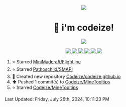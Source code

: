 <p align="center">
    <img src="https://avatars.githubusercontent.com/u/63158950?s=400&u=dd76c829ae30921e131dcbe7c830dc368e2d6e8a&v=4" />
</p>

<h1 align="center">
    👋 i'm codeize!
</h1>

<p align="center">
  <a href="https://skillicons.dev">
    <img align="center" src="https://skillicons.dev/icons?i=discord,bots,ts,nodejs,mysql,postgresql,react,nextjs,tailwindcss" />
  </a>
</p>

<p align="center">
  <a href="https://discord.com/users/668423998777982997">
    <img src="https://nocache.advaith.workers.dev?url=https://img.shields.io/endpoint?url=https://dev.discordprofiles.me/api/badge/status/668423998777982997?simple=true" />
    <img src="https://nocache.advaith.workers.dev?url=https://img.shields.io/endpoint?url=https://dev.discordprofiles.me/api/badge/vscode/668423998777982997" />
    <img src="https://nocache.advaith.workers.dev?url=https://img.shields.io/endpoint?url=https://dev.discordprofiles.me/api/badge/playing/668423998777982997" />
    <img src="https://nocache.advaith.workers.dev?url=https://img.shields.io/endpoint?url=https://dev.discordprofiles.me/api/badge/spotify/668423998777982997" />
    <img src="https://komarev.com/ghpvc/?username=codeize" />
    <img src="https://hits.link/hits?url=https%3A%2F%2Fgithub.com%2FCodeize" />
  </a>
</p>

<!--RECENT_ACTIVITY:start-->
1. ⭐ Starred [MiniMadcraft/Flightline](https://github.com/MiniMadcraft/Flightline)<br>
2. ⭐ Starred [Pathoschild/SMAPI](https://github.com/Pathoschild/SMAPI)<br>
3. 📔 Created new repository [Codeize/codeize.github.io](https://github.com/Codeize/codeize.github.io)<br>
4. ⬆️ Pushed 1 commit(s) to [Codeize/MineTooltips](https://github.com/Codeize/MineTooltips)<br>
5. ⭐ Starred [Codeize/MineTooltips](https://github.com/Codeize/MineTooltips)<br>
<!--RECENT_ACTIVITY:end-->

<!--RECENT_ACTIVITY:last_update-->
Last Updated: Friday, July 26th, 2024, 10:11:23 PM
<!--RECENT_ACTIVITY:last_update_end-->
